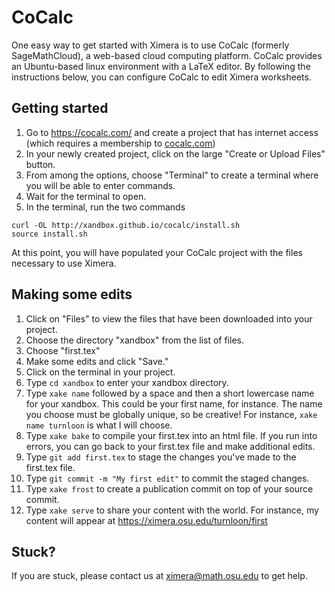 # CoCalc

One easy way to get started with Ximera is to use CoCalc (formerly SageMathCloud), a web-based cloud computing platform.  CoCalc provides an Ubuntu-based linux environment with a LaTeX editor.  By following the instructions below, you can configure CoCalc to edit Ximera worksheets.

## Getting started

1. Go to https://cocalc.com/ and create a project that has internet access (which requires a membership to [cocalc.com](http://cocalc.com/))
2. In your newly created project, click on the large "Create or Upload Files" button.
3. From among the options, choose "Terminal" to create a terminal where you will be able to enter commands.
4. Wait for the terminal to open.
4. In the terminal, run the two commands
```
curl -OL http://xandbox.github.io/cocalc/install.sh
source install.sh
```

At this point, you will have populated your CoCalc project with the files necessary to use Ximera.

## Making some edits

1. Click on "Files" to view the files that have been downloaded into your project.
2. Choose the directory "xandbox" from the list of files.
3. Choose "first.tex"
4. Make some edits and click "Save."
5. Click on the terminal in your project.
6. Type `cd xandbox` to enter your xandbox directory.
7. Type `xake name` followed by a space and then a short lowercase name for your xandbox.  This could be your first name, for instance.  The name you choose must be globally unique, so be creative!  For instance, `xake name turnloon` is what I will choose.
8. Type `xake bake` to compile your first.tex into an html file.  If you run into errors, you can go back to your first.tex file and make additional edits.
10. Type `git add first.tex` to stage the changes you've made to the first.tex file.
10. Type `git commit -m "My first edit"` to commit the staged changes.
10. Type `xake frost` to create a publication commit on top of your source commit.
10. Type `xake serve` to share your content with the world.  For instance, my content will appear at https://ximera.osu.edu/turnloon/first

## Stuck?

If you are stuck, please contact us at ximera@math.osu.edu to get help.